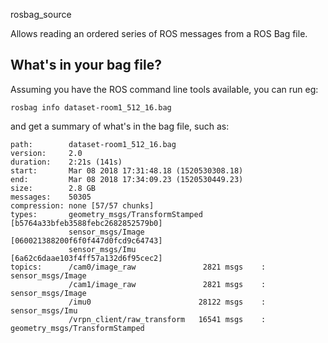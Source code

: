rosbag_source

Allows reading an ordered series of ROS messages from a ROS Bag file. 


## What's in your bag file?

Assuming you have the ROS command line tools available, you can run eg:

`rosbag info dataset-room1_512_16.bag`

and get a summary of what's in the bag file, such as:

```
path:        dataset-room1_512_16.bag
version:     2.0
duration:    2:21s (141s)
start:       Mar 08 2018 17:31:48.18 (1520530308.18)
end:         Mar 08 2018 17:34:09.23 (1520530449.23)
size:        2.8 GB
messages:    50305
compression: none [57/57 chunks]
types:       geometry_msgs/TransformStamped [b5764a33bfeb3588febc2682852579b0]
             sensor_msgs/Image              [060021388200f6f0f447d0fcd9c64743]
             sensor_msgs/Imu                [6a62c6daae103f4ff57a132d6f95cec2]
topics:      /cam0/image_raw               2821 msgs    : sensor_msgs/Image             
             /cam1/image_raw               2821 msgs    : sensor_msgs/Image             
             /imu0                        28122 msgs    : sensor_msgs/Imu               
             /vrpn_client/raw_transform   16541 msgs    : geometry_msgs/TransformStamped
```